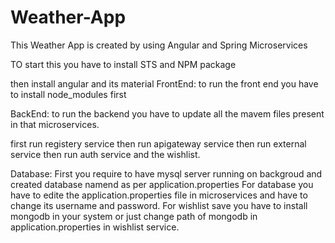 # Weather-App
This Weather App is created  by using Angular and Spring Microservices

TO start this you have to install STS and NPM package

then install angular and its material
 FrontEnd:
 to run the front end you have to install node_modules first
 
 
 BackEnd:
 to run the backend you have to update all the mavem files present in that microservices.
 
first run  registery service then run apigateway service then run external service then run auth service and the wishlist.

Database:
First you require to have mysql server running on backgroud and created database namend as per application.properties 
For database you have to edite the application.properties file in microservices and have to change its username and password.
For wishlist save you have to install mongodb in your system or just change path of mongodb in application.properties in wishlist service.

 
